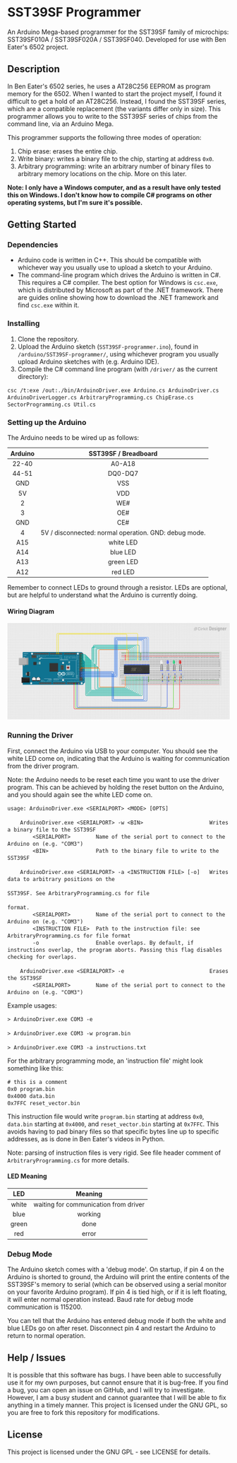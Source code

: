 # SST39SF Programmer

An Arduino Mega-based programmer for the SST39SF family of microchips: SST39SF010A / SST39SF020A / SST39SF040. Developed for use with Ben Eater's 6502 project.

## Description

In Ben Eater's 6502 series, he uses a AT28C256 EEPROM as program memory for the 6502. When I wanted to start the project myself, I found it difficult to get a hold of an AT28C256. Instead, I found the SST39SF series, which are a compatible replacement (the variants differ only in size). This programmer allows you to write to the SST39SF series of chips from the command line, via an Arduino Mega.

This programmer supports the following three modes of operation:

1. Chip erase: erases the entire chip.
2. Write binary: writes a binary file to the chip, starting at address `0x0`.
3. Arbitrary programming: write an arbitrary number of binary files to arbitrary memory locations on the chip. More on this later.

**Note: I only have a Windows computer, and as a result have only tested this on Windows. I don't know how to compile C# programs on other operating systems, but I'm sure it's possible.**

## Getting Started

### Dependencies

- Arduino code is written in C++. This should be compatible with whichever way you usually use to upload a sketch to your Arduino.
- The command-line program which drives the Arduino is written in C#. This requires a C# compiler. The best option for Windows is `csc.exe`, which is distributed by Microsoft as part of the .NET framework. There are guides online showing how to download the .NET framework and find `csc.exe` within it.


### Installing

1. Clone the repository.
2. Upload the Arduino sketch (`SST39SF-programmer.ino`), found in `/arduino/SST39SF-programmer/`, using whichever program you usually upload Arduino sketches with (e.g. Arduino IDE).
3. Compile the C# command line program (with `/driver/` as the current directory):

```
csc /t:exe /out:./bin/ArduinoDriver.exe Arduino.cs ArduinoDriver.cs ArduinoDriverLogger.cs ArbitraryProgramming.cs ChipErase.cs SectorProgramming.cs Util.cs
```

### Setting up the Arduino

The Arduino needs to be wired up as follows:

| Arduino |                  SST39SF / Breadboard                 |
|:-------:|:-----------------------------------------------------:|
|  22-40  |                         A0-A18                        |
|  44-51  |                        DQ0-DQ7                        |
|   GND   |                          VSS                          |
|    5V   |                          VDD                          |
|    2    |                          WE#                          |
|    3    |                          OE#                          |
|   GND   |                          CE#                          |
|    4    | 5V / disconnected: normal operation. GND: debug mode. |
|   A15   |                       white LED                       |
|   A14   |                        blue LED                       |
|   A13   |                       green LED                       |
|   A12   |                        red LED                        |

Remember to connect LEDs to ground through a resistor. LEDs are optional, but are helpful to understand what the Arduino is currently doing.

#### Wiring Diagram

![Arduino Wiring Diagram](https://github.com/alexandergillon/SST39SF-programmer/blob/main/arduino/circuit.png?raw=true)

### Running the Driver

First, connect the Arduino via USB to your computer. You should see the white LED come on, indicating that the Arduino is waiting for communication from the driver program.

Note: the Arduino needs to be reset each time you want to use the driver program. This can be achieved by holding the reset button on the Arduino, and you should again see the white LED come on.

```
usage: ArduinoDriver.exe <SERIALPORT> <MODE> [OPTS]

    ArduinoDriver.exe <SERIALPORT> -w <BIN>                     Writes a binary file to the SST39SF
        <SERIALPORT>        Name of the serial port to connect to the Arduino on (e.g. "COM3")
        <BIN>               Path to the binary file to write to the SST39SF

    ArduinoDriver.exe <SERIALPORT> -a <INSTRUCTION FILE> [-o]   Writes data to arbitrary positions on the
                                                                SST39SF. See ArbitraryProgramming.cs for file
                                                                format.
        <SERIALPORT>        Name of the serial port to connect to the Arduino on (e.g. "COM3")
        <INSTRUCTION FILE>  Path to the instruction file: see ArbitraryProgramming.cs for file format
        -o                  Enable overlaps. By default, if instructions overlap, the program aborts. Passing this flag disables checking for overlaps.

    ArduinoDriver.exe <SERIALPORT> -e                           Erases the SST39SF
        <SERIALPORT>        Name of the serial port to connect to the Arduino on (e.g. "COM3")
```

Example usages:

```
> ArduinoDriver.exe COM3 -e

> ArduinoDriver.exe COM3 -w program.bin

> ArduinoDriver.exe COM3 -a instructions.txt
```

For the arbitrary programming mode, an 'instruction file' might look something like this:

```
# this is a comment
0x0 program.bin
0x4000 data.bin
0x7FFC reset_vector.bin
```

This instruction file would write `program.bin` starting at address `0x0`, `data.bin` starting at `0x4000`, and `reset_vector.bin` starting at `0x7FFC`. This avoids having to pad binary files so that specific bytes line up to specific addresses, as is done in Ben Eater's videos in Python. 

Note: parsing of instruction files is very rigid. See file header comment of `ArbitraryProgramming.cs` for more details.

#### LED Meaning

|  LED  |                Meaning                |
|:-----:|:-------------------------------------:|
| white | waiting for communication from driver |
|  blue |                working                |
| green |                  done                 |
|  red  |                 error                 |

### Debug Mode

The Arduino sketch comes with a 'debug mode'. On startup, if pin 4 on the Arduino is shorted to ground, the Arduino will print the entire contents of the SST39SF's memory to serial (which can be observed using a serial monitor on your favorite Arduino program). If pin 4 is tied high, or if it is left floating, it will enter normal operation instead. Baud rate for debug mode communication is 115200.

You can tell that the Arduino has entered debug mode if both the white and blue LEDs go on after reset. Disconnect pin 4 and restart the Arduino to return to normal operation.

## Help / Issues

It is possible that this software has bugs. I have been able to successfully use it for my own purposes, but cannot ensure that it is bug-free. If you find a bug, you can open an issue on GitHub, and I will try to investigate. However, I am a busy student and cannot guarantee that I will be able to fix anything in a timely manner. This project is licensed under the GNU GPL, so you are free to fork this repository for modifications.

## License

This project is licensed under the GNU GPL - see LICENSE for details.
